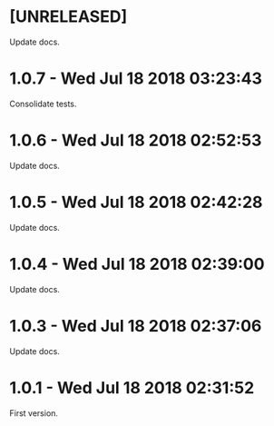 # [UNRELEASED]

Update docs.

# 1.0.7 - Wed Jul 18 2018 03:23:43

Consolidate tests.

# 1.0.6 - Wed Jul 18 2018 02:52:53

Update docs.

# 1.0.5 - Wed Jul 18 2018 02:42:28

Update docs.

# 1.0.4 - Wed Jul 18 2018 02:39:00

Update docs.

# 1.0.3 - Wed Jul 18 2018 02:37:06

Update docs.

# 1.0.1 - Wed Jul 18 2018 02:31:52

First version.
